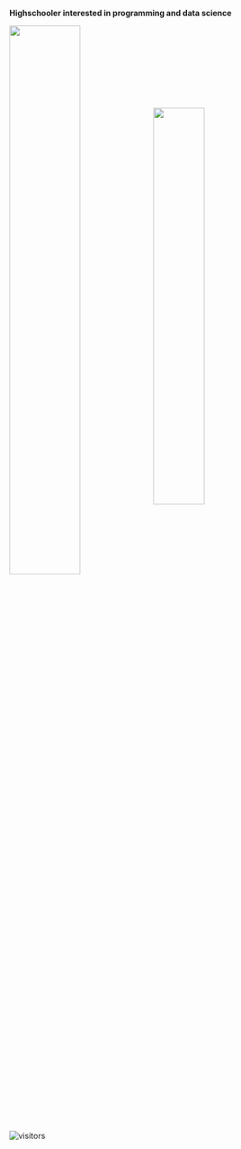 **Highschooler interested in programming and data science**   

<p>
<img align="center" width="50%" src="https://github-readme-stats.vercel.app/api?username=Divkov575&theme=radical&layout=compact&count_private=true" >
<img align="center" width="42.5%" src="https://github-readme-stats.vercel.app/api/top-langs/?username=Divkov575&layout=compact&theme=radical" >
</p>

![visitors](https://visitor-badge.glitch.me/badge?page_id=page.id)
